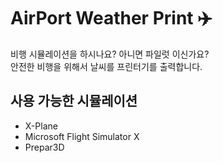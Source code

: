 # AirPort Weather Print ✈️

비행 시뮬레이션을 하시나요? 아니면 파일럿 이신가요?  
안전한 비행을 위해서 날씨를 프린터기를 출력합니다.  

## 사용 가능한 시뮬레이션
- X-Plane 
- Microsoft Flight Simulator X
- Prepar3D